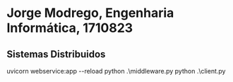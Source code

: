 # Jorge Modrego, Engenharia Informática, 1710823
## Sistemas Distribuidos 

uvicorn webservice:app --reload
python .\middleware.py
python .\client.py

